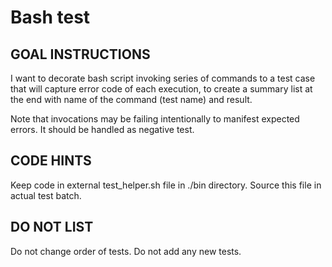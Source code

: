 # Bash test

## GOAL INSTRUCTIONS

I want to decorate bash script invoking series of commands to a test case that will capture error code of each execution, to create a summary list at the end with name of the command (test name) and result.

Note that invocations may be failing intentionally to manifest expected errors. It should be handled as negative test.

## CODE HINTS

Keep code in external test_helper.sh file in ./bin directory. Source this file in actual test batch.

## DO NOT LIST

Do not change order of tests.
Do not add any new tests.
